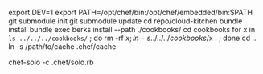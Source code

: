 export DEV=1
export PATH=/opt/chef/bin:/opt/chef/embedded/bin:$PATH
git submodule init
git submodule update
cd repo/cloud-kitchen
bundle install 
bundle exec berks install --path ./cookbooks/
cd cookbooks
for x in `ls ../../../cookbooks/` ; do rm -rf $x ; ln -s ../../../cookbooks/$x . ; done
cd ..
ln -s /path/to/cache .chef/cache

chef-solo -c .chef/solo.rb
